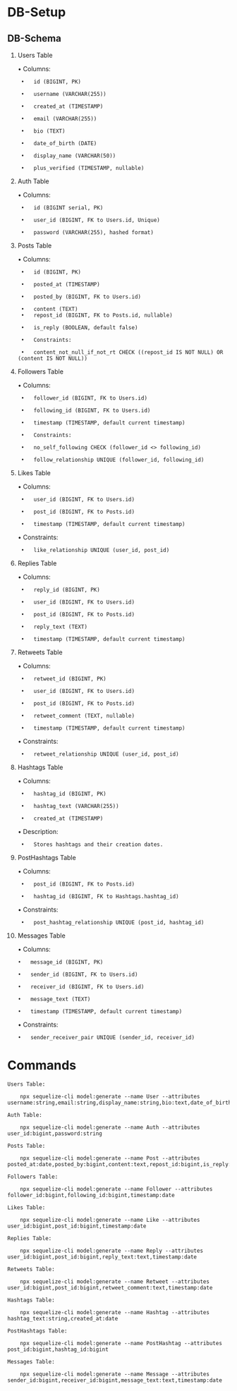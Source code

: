 # DB-Setup
 
## DB-Schema

1. Users Table

	•	Columns:
    
	    •	id (BIGINT, PK)
        
	    •	username (VARCHAR(255))
        
	    •	created_at (TIMESTAMP)
        
	    •	email (VARCHAR(255))
        
	    •	bio (TEXT)
        
	    •	date_of_birth (DATE)
        
	    •	display_name (VARCHAR(50))
        
	    •	plus_verified (TIMESTAMP, nullable)
        
2. Auth Table

	•	Columns:
    
	    •	id (BIGINT serial, PK)
        
	    •	user_id (BIGINT, FK to Users.id, Unique)
        
	    •	password (VARCHAR(255), hashed format)
        
3. Posts Table

	•	Columns:
    
	    •	id (BIGINT, PK)
        
	    •	posted_at (TIMESTAMP)
        
	    •	posted_by (BIGINT, FK to Users.id)
        
	    •	content (TEXT)
	    •	repost_id (BIGINT, FK to Posts.id, nullable)
        
	    •	is_reply (BOOLEAN, default false)
        
	    •	Constraints:
        
	    •	content_not_null_if_not_rt CHECK ((repost_id IS NOT NULL) OR (content IS NOT NULL))
        
4. Followers Table

	•	Columns:
    
	    •	follower_id (BIGINT, FK to Users.id)
        
	    •	following_id (BIGINT, FK to Users.id)
        
	    •	timestamp (TIMESTAMP, default current timestamp)
        
	    •	Constraints:
        
	    •	no_self_following CHECK (follower_id <> following_id)
        
	    •	follow_relationship UNIQUE (follower_id, following_id)
        
5. Likes Table

	•	Columns:
    
	    •	user_id (BIGINT, FK to Users.id)
        
	    •	post_id (BIGINT, FK to Posts.id)
        
	    •	timestamp (TIMESTAMP, default current timestamp)
        
	•	Constraints:
    
	    •	like_relationship UNIQUE (user_id, post_id)
        
6. Replies Table

	•	Columns:
    
	    •	reply_id (BIGINT, PK)
        
	    •	user_id (BIGINT, FK to Users.id)
        
	    •	post_id (BIGINT, FK to Posts.id)
        
	    •	reply_text (TEXT)
        
	    •	timestamp (TIMESTAMP, default current timestamp)
        
7. Retweets Table

	•	Columns:
    
	    •	retweet_id (BIGINT, PK)
        
	    •	user_id (BIGINT, FK to Users.id)
        
	    •	post_id (BIGINT, FK to Posts.id)
        
	    •	retweet_comment (TEXT, nullable)
        
	    •	timestamp (TIMESTAMP, default current timestamp)
        
	•	Constraints:
    
	    •	retweet_relationship UNIQUE (user_id, post_id)
        
8. Hashtags Table

	•	Columns:
    
	    •	hashtag_id (BIGINT, PK)
        
	    •	hashtag_text (VARCHAR(255))
        
	    •	created_at (TIMESTAMP)
        
	•	Description:
    
	    •	Stores hashtags and their creation dates.
        
9. PostHashtags Table

	•	Columns:
    
	    •	post_id (BIGINT, FK to Posts.id)
        
	    •	hashtag_id (BIGINT, FK to Hashtags.hashtag_id)
        
	•	Constraints:
    
	    •	post_hashtag_relationship UNIQUE (post_id, hashtag_id)
        
10. Messages Table

	•	Columns:
    
	    •	message_id (BIGINT, PK)
        
	    •	sender_id (BIGINT, FK to Users.id)
        
	    •	receiver_id (BIGINT, FK to Users.id)
        
	    •	message_text (TEXT)
        
	    •	timestamp (TIMESTAMP, default current timestamp)
        
	•	Constraints:
    
	    •	sender_receiver_pair UNIQUE (sender_id, receiver_id)




# Commands 
 
	Users Table:
	
		npx sequelize-cli model:generate --name User --attributes username:string,email:string,display_name:string,bio:text,date_of_birth:date,plus_verified:date

	Auth Table:
	
		npx sequelize-cli model:generate --name Auth --attributes user_id:bigint,password:string

	Posts Table:
	
		npx sequelize-cli model:generate --name Post --attributes posted_at:date,posted_by:bigint,content:text,repost_id:bigint,is_reply:boolean

	Followers Table:
	
		npx sequelize-cli model:generate --name Follower --attributes follower_id:bigint,following_id:bigint,timestamp:date

	Likes Table:
	
		npx sequelize-cli model:generate --name Like --attributes user_id:bigint,post_id:bigint,timestamp:date

	Replies Table:
	
		npx sequelize-cli model:generate --name Reply --attributes user_id:bigint,post_id:bigint,reply_text:text,timestamp:date

	Retweets Table:
	
		npx sequelize-cli model:generate --name Retweet --attributes user_id:bigint,post_id:bigint,retweet_comment:text,timestamp:date

	Hashtags Table:
	
		npx sequelize-cli model:generate --name Hashtag --attributes hashtag_text:string,created_at:date

	PostHashtags Table:
	
		npx sequelize-cli model:generate --name PostHashtag --attributes post_id:bigint,hashtag_id:bigint

	Messages Table:
	
		npx sequelize-cli model:generate --name Message --attributes sender_id:bigint,receiver_id:bigint,message_text:text,timestamp:date

	